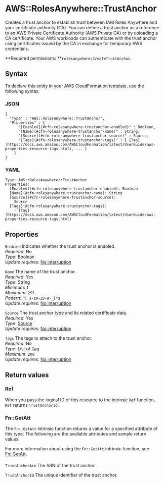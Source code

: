 # AWS::RolesAnywhere::TrustAnchor<a name="aws-resource-rolesanywhere-trustanchor"></a>

Creates a trust anchor to establish trust between IAM Roles Anywhere and your certificate authority \(CA\)\. You can define a trust anchor as a reference to an AWS Private Certificate Authority \(AWS Private CA\) or by uploading a CA certificate\. Your AWS workloads can authenticate with the trust anchor using certificates issued by the CA in exchange for temporary AWS credentials\.

**Required permissions: **`rolesanywhere:CreateTrustAnchor`\. 

## Syntax<a name="aws-resource-rolesanywhere-trustanchor-syntax"></a>

To declare this entity in your AWS CloudFormation template, use the following syntax:

### JSON<a name="aws-resource-rolesanywhere-trustanchor-syntax.json"></a>

```
{
  "Type" : "AWS::RolesAnywhere::TrustAnchor",
  "Properties" : {
      "[Enabled](#cfn-rolesanywhere-trustanchor-enabled)" : Boolean,
      "[Name](#cfn-rolesanywhere-trustanchor-name)" : String,
      "[Source](#cfn-rolesanywhere-trustanchor-source)" : Source,
      "[Tags](#cfn-rolesanywhere-trustanchor-tags)" : [ [Tag](https://docs.aws.amazon.com/AWSCloudFormation/latest/UserGuide/aws-properties-resource-tags.html), ... ]
    }
}
```

### YAML<a name="aws-resource-rolesanywhere-trustanchor-syntax.yaml"></a>

```
Type: AWS::RolesAnywhere::TrustAnchor
Properties: 
  [Enabled](#cfn-rolesanywhere-trustanchor-enabled): Boolean
  [Name](#cfn-rolesanywhere-trustanchor-name): String
  [Source](#cfn-rolesanywhere-trustanchor-source): 
    Source
  [Tags](#cfn-rolesanywhere-trustanchor-tags): 
    - [Tag](https://docs.aws.amazon.com/AWSCloudFormation/latest/UserGuide/aws-properties-resource-tags.html)
```

## Properties<a name="aws-resource-rolesanywhere-trustanchor-properties"></a>

`Enabled`  <a name="cfn-rolesanywhere-trustanchor-enabled"></a>
Indicates whether the trust anchor is enabled\.  
*Required*: No  
*Type*: Boolean  
*Update requires*: [No interruption](https://docs.aws.amazon.com/AWSCloudFormation/latest/UserGuide/using-cfn-updating-stacks-update-behaviors.html#update-no-interrupt)

`Name`  <a name="cfn-rolesanywhere-trustanchor-name"></a>
The name of the trust anchor\.  
*Required*: Yes  
*Type*: String  
*Minimum*: `1`  
*Maximum*: `255`  
*Pattern*: `^[ a-zA-Z0-9-_]*$`  
*Update requires*: [No interruption](https://docs.aws.amazon.com/AWSCloudFormation/latest/UserGuide/using-cfn-updating-stacks-update-behaviors.html#update-no-interrupt)

`Source`  <a name="cfn-rolesanywhere-trustanchor-source"></a>
The trust anchor type and its related certificate data\.  
*Required*: Yes  
*Type*: [Source](aws-properties-rolesanywhere-trustanchor-source.md)  
*Update requires*: [No interruption](https://docs.aws.amazon.com/AWSCloudFormation/latest/UserGuide/using-cfn-updating-stacks-update-behaviors.html#update-no-interrupt)

`Tags`  <a name="cfn-rolesanywhere-trustanchor-tags"></a>
The tags to attach to the trust anchor\.  
*Required*: No  
*Type*: List of [Tag](https://docs.aws.amazon.com/AWSCloudFormation/latest/UserGuide/aws-properties-resource-tags.html)  
*Maximum*: `200`  
*Update requires*: [No interruption](https://docs.aws.amazon.com/AWSCloudFormation/latest/UserGuide/using-cfn-updating-stacks-update-behaviors.html#update-no-interrupt)

## Return values<a name="aws-resource-rolesanywhere-trustanchor-return-values"></a>

### Ref<a name="aws-resource-rolesanywhere-trustanchor-return-values-ref"></a>

When you pass the logical ID of this resource to the intrinsic `Ref` function, `Ref` returns `TrustAnchorId`\.

### Fn::GetAtt<a name="aws-resource-rolesanywhere-trustanchor-return-values-fn--getatt"></a>

The `Fn::GetAtt` intrinsic function returns a value for a specified attribute of this type\. The following are the available attributes and sample return values\.

For more information about using the `Fn::GetAtt` intrinsic function, see [Fn::GetAtt](https://docs.aws.amazon.com/AWSCloudFormation/latest/UserGuide/intrinsic-function-reference-getatt.html)\.

#### <a name="aws-resource-rolesanywhere-trustanchor-return-values-fn--getatt-fn--getatt"></a>

`TrustAnchorArn`  <a name="TrustAnchorArn-fn::getatt"></a>
The ARN of the trust anchor\.

`TrustAnchorId`  <a name="TrustAnchorId-fn::getatt"></a>
The unique identifier of the trust anchor\.